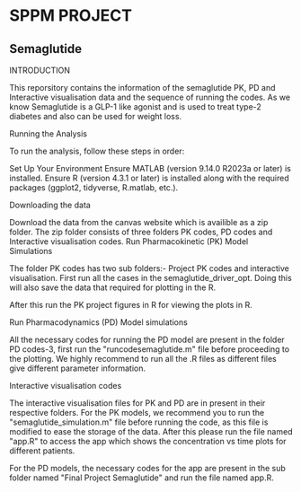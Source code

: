 # SPPM PROJECT 
## Semaglutide
INTRODUCTION

This reporsitory contains the information of the semaglutide PK, PD and Interactive visualisation data and the sequence of running the codes. As we know Semaglutide is a GLP-1 like agonist and is used to treat type-2 diabetes and also can be used for weight loss.

Running the Analysis

To run the analysis, follow these steps in order:

Set Up Your Environment
Ensure MATLAB (version 9.14.0 R2023a or later) is installed.
Ensure R (version 4.3.1 or later) is installed along with the required packages (ggplot2, tidyverse, R.matlab, etc.).

Downloading the data

Download the data from the canvas website which is availible as a zip folder. The zip folder consists of three folders PK codes, PD codes and Interactive visualisation codes.
Run Pharmacokinetic (PK) Model Simulations

The folder PK codes has two sub folders:- Project PK codes and interactive visualisation. First run all the cases in the semaglutide_driver_opt. Doing this will also save the data that required for plotting in the R. 

After this run the PK project figures in R for viewing the plots in R. 

Run Pharmacodynamics (PD) Model simulations 

All the necessary codes for running the PD model are present in the folder PD codes-3, first run the "runcodesemaglutide.m" file before proceeding to the plotting.
We highly recommend to run all the .R files as different files give different parameter information. 

Interactive visualisation codes

The interactive visualisation files for PK and PD are in present in their respective folders. For the PK models, we recommend you to run the "semaglutide_simulation.m" file before running the code, as this file is modified to ease the storage of the data. After this please run the file named "app.R" to access the app which shows the concentration vs time plots for different patients. 

For the PD models, the necessary codes for the app are present in the sub folder named "Final Project Semaglutide" and run the file named app.R.



